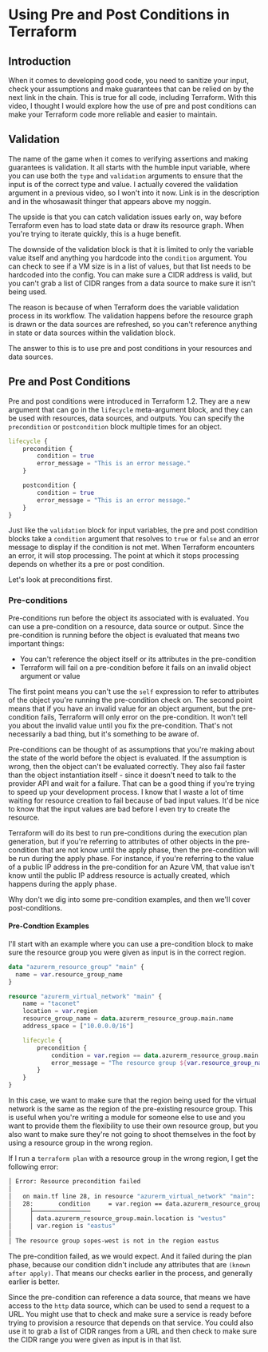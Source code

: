 # Using Pre and Post Conditions in Terraform

## Introduction

When it comes to developing good code, you need to sanitize your input, check your assumptions and make guarantees that can be relied on by the next link in the chain. This is true for all code, including Terraform. With this video, I thought I would explore how the use of pre and post conditions can make your Terraform code more reliable and easier to maintain.

## Validation

The name of the game when it comes to verifying assertions and making guarantees is validation. It all starts with the humble input variable, where you can use both the `type` and `validation` arguments to ensure that the input is of the correct type and value. I actually covered the validation argument in a previous video, so I won't into it now. Link is in the description and in the whosawasit thinger that appears above my noggin.

The upside is that you can catch validation issues early on, way before Terraform even has to load state data or draw its resource graph. When you're trying to iterate quickly, this is a huge benefit.

The downside of the validation block is that it is limited to only the variable value itself and anything you hardcode into the `condition` argument. You can check to see if a VM size is in a list of values, but that list needs to be hardcoded into the config. You can make sure a CIDR address is valid, but you can't grab a list of CIDR ranges from a data source to make sure it isn't being used.

The reason is because of when Terraform does the variable validation process in its workflow. The validation happens before the resource graph is drawn or the data sources are refreshed, so you can't reference anything in state or data sources within the validation block.

The answer to this is to use pre and post conditions in your resources and data sources.

## Pre and Post Conditions

Pre and post conditions were introduced in Terraform 1.2. They are a new argument that can go in the `lifecycle` meta-argument block, and they can be used with resources, data sources, and outputs. You can specify the `precondition` or `postcondition` block multiple times for an object.

```terraform
lifecycle {
    precondition {
        condition = true
        error_message = "This is an error message."
    }

    postcondition {
        condition = true
        error_message = "This is an error message."
    }
}
```

Just like the `validation` block for input variables, the pre and post condition blocks take a `condition` argument that resolves to `true` or `false` and an error message to display if the condition is not met. When Terraform encounters an error, it will stop processing. The point at which it stops processing depends on whether its a pre or post condition.

Let's look at preconditions first.

### Pre-conditions

Pre-conditions run before the object its associated with is evaluated. You can use a pre-condition on a resource, data source or output. Since the pre-condition is running before the object is evaluated that means two important things:

* You can't reference the object itself or its attributes in the pre-condition
* Terraform will fail on a pre-condition before it fails on an invalid object argument or value

The first point means you can't use the `self` expression to refer to attributes of the object you're running the pre-condition check on. The second point means that if you have an invalid value for an object argument, but the pre-condition fails, Terraform will only error on the pre-condition. It won't tell you about the invalid value until you fix the pre-condition. That's not necessarily a bad thing, but it's something to be aware of.

Pre-conditions can be thought of as assumptions that you're making about the state of the world before the object is evaluated. If the assumption is wrong, then the object can't be evaluated correctly. They also fail faster than the object instantiation itself - since it doesn't need to talk to the provider API and wait for a failure. That can be a good thing if you're trying to speed up your development process. I know that I waste a lot of time waiting for resource creation to fail because of bad input values. It'd be nice to know that the input values are bad before I even try to create the resource.

Terraform will do its best to run pre-conditions during the execution plan generation, but if you're referring to attributes of other objects in the pre-condition that are not know until the apply phase, then the pre-condition will be run during the apply phase. For instance, if you're referring to the value of a public IP address in the pre-condition for an Azure VM, that value isn't know until the public IP address resource is actually created, which happens during the apply phase.

Why don't we dig into some pre-condition examples, and then we'll cover post-conditions.

#### Pre-Condtion Examples

I'll start with an example where you can use a pre-condition block to make sure the resource group you were given as input is in the correct region.

```terraform
data "azurerm_resource_group" "main" {
  name = var.resource_group_name
}

resource "azurerm_virtual_network" "main" {
    name = "taconet"
    location = var.region
    resource_group_name = data.azurerm_resource_group.main.name
    address_space = ["10.0.0.0/16"]

    lifecycle {
        precondition {
            condition = var.region == data.azurerm_resource_group.main.location
            error_message = "The resource group ${var.resource_group_name} is not in the region ${var.region}"
        }
    }
}
```

In this case, we want to make sure that the region being used for the virtual network is the same as the region of the pre-existing resource group. This is useful when you're writing a module for someone else to use and you want to provide them the flexibility to use their own resource group, but you also want to make sure they're not going to shoot themselves in the foot by using a resource group in the wrong region.

If I run a `terraform plan` with a resource group in the wrong region, I get the following error:

```bash
│ Error: Resource precondition failed
│
│   on main.tf line 28, in resource "azurerm_virtual_network" "main":
│   28:       condition     = var.region == data.azurerm_resource_group.main.location
│     ├────────────────
│     │ data.azurerm_resource_group.main.location is "westus"
│     │ var.region is "eastus"
│
│ The resource group sopes-west is not in the region eastus
```

The pre-condition failed, as we would expect. And it failed during the plan phase, because our condition didn't include any attributes that are `(known after apply)`. That means our checks earlier in the process, and generally earlier is better.

Since the pre-condition can reference a data source, that means we have access to the `http` data source, which can be used to send a request to a URL. You might use that to check and make sure a service is ready before trying to provision a resource that depends on that service. You could also use it to grab a list of CIDR ranges from a URL and then check to make sure the CIDR range you were given as input is in that list.

```terraform